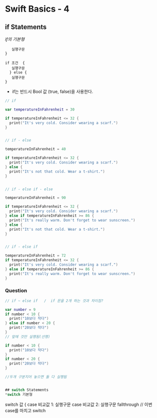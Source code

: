 # Swift Basics - 4

## if Statements
*if의 기본형*

```if 조건  { 
   실행구문
}

if 조건  {
   실행구문
  } else {
   실행구문
}
```
* if는 반드시  Bool 값 (true, false)을 사용한다. 

```swift
// if

var temperatureInFahrenheit = 30

if temperatureInFahrenheit <= 32 {
  print("It's very cold. Consider wearing a scarf.")
}


// if - else

temperatureInFahrenheit = 40

if temperatureInFahrenheit <= 32 {
  print("It's very cold. Consider wearing a scarf.")
} else {
  print("It's not that cold. Wear a t-shirt.")
}


// if - else if - else

temperatureInFahrenheit = 90

if temperatureInFahrenheit <= 32 {
  print("It's very cold. Consider wearing a scarf.")
} else if temperatureInFahrenheit >= 86 {
  print("It's really warm. Don't forget to wear sunscreen.")
} else {
  print("It's not that cold. Wear a t-shirt.")
}


// if - else if

temperatureInFahrenheit = 72
if temperatureInFahrenheit <= 32 {
  print("It's very cold. Consider wearing a scarf.")
} else if temperatureInFahrenheit >= 86 {
  print("It's really warm. Don't forget to wear sunscreen.")
}
```

### Question
```swift
// if ~ else if   /  if 문을 2개 하는 것과 차이점?

var number = 9
if number < 10 {
  print("10보다 작다")
} else if number < 20 {
  print("20보다 작다")
}
// 앞에 것만 실행됨(선행)

if number < 10 {
  print("10보다 작다")
}
if number < 20 {
  print("20보다 작다")
}

//두개 구분지어 놓으면 둘 다 실행됨


## switch Statements
*switch 기본형
``` 
switch 값 {
case 비교값 1: 
     실행구문
case 비교값 2:
     실행구문 
fallthrough // 이번 case를 마치고 switch
```

    
